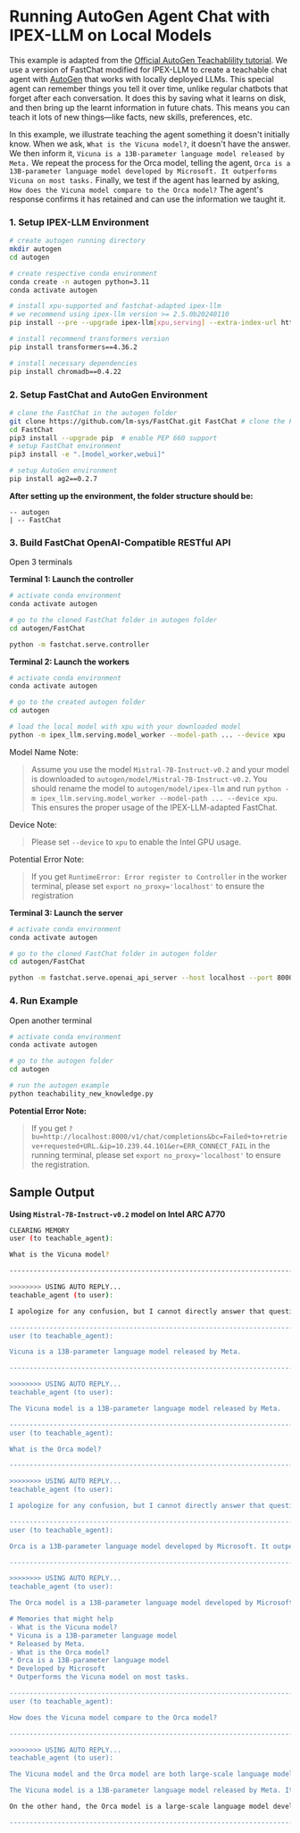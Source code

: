 # Running AutoGen Agent Chat with IPEX-LLM on Local Models
This example is adapted from the [Official AutoGen Teachablility tutorial](https://github.com/microsoft/autogen/blob/main/notebook/agentchat_teachability.ipynb). We use a version of FastChat modified for IPEX-LLM to create a teachable chat agent with [AutoGen](https://microsoft.github.io/autogen/) that works with locally deployed LLMs. This special agent can remember things you tell it over time, unlike regular chatbots that forget after each conversation. It does this by saving what it learns on disk, and then bring up the learnt information in future chats. This means you can teach it lots of new things—like facts, new skills, preferences, etc.

In this example, we illustrate teaching the agent something it doesn't initially know. When we ask, `What is the Vicuna model?`, it doesn't have the answer. We then inform it, `Vicuna is a 13B-parameter language model released by Meta.` We repeat the process for the Orca model, telling the agent, `Orca is a 13B-parameter language model developed by Microsoft. It outperforms Vicuna on most tasks.` Finally, we test if the agent has learned by asking, `How does the Vicuna model compare to the Orca model?` The agent's response confirms it has retained and can use the information we taught it.


### 1. Setup IPEX-LLM Environment
```bash
# create autogen running directory
mkdir autogen
cd autogen

# create respective conda environment
conda create -n autogen python=3.11
conda activate autogen

# install xpu-supported and fastchat-adapted ipex-llm
# we recommend using ipex-llm version >= 2.5.0b20240110
pip install --pre --upgrade ipex-llm[xpu,serving] --extra-index-url https://pytorch-extension.intel.com/release-whl/stable/xpu/us/

# install recommend transformers version
pip install transformers==4.36.2

# install necessary dependencies
pip install chromadb==0.4.22
```


### 2. Setup FastChat and AutoGen Environment
```bash
# clone the FastChat in the autogen folder
git clone https://github.com/lm-sys/FastChat.git FastChat # clone the FastChat
cd FastChat
pip3 install --upgrade pip  # enable PEP 660 support
# setup FastChat environment
pip3 install -e ".[model_worker,webui]"

# setup AutoGen environment
pip install ag2==0.2.7
```

**After setting up the environment, the folder structure should be:**
```
-- autogen
| -- FastChat
```


### 3. Build FastChat OpenAI-Compatible RESTful API
Open 3 terminals

**Terminal 1: Launch the controller**

```bash
# activate conda environment
conda activate autogen

# go to the cloned FastChat folder in autogen folder
cd autogen/FastChat

python -m fastchat.serve.controller
```

**Terminal 2: Launch the workers**

```bash
# activate conda environment
conda activate autogen

# go to the created autogen folder
cd autogen

# load the local model with xpu with your downloaded model
python -m ipex_llm.serving.model_worker --model-path ... --device xpu
```

Model Name Note:
> Assume you use the model `Mistral-7B-Instruct-v0.2` and your model is downloaded to `autogen/model/Mistral-7B-Instruct-v0.2`. You should rename the model to `autogen/model/ipex-llm` and run `python -m ipex_llm.serving.model_worker --model-path ... --device xpu`. This ensures the proper usage of the IPEX-LLM-adapted FastChat.

Device Note:
> Please set `--device` to `xpu` to enable the Intel GPU usage.

Potential Error Note:
> If you get `RuntimeError: Error register to Controller` in the worker terminal, please set `export no_proxy='localhost'` to ensure the registration


**Terminal 3: Launch the server**

```bash
# activate conda environment
conda activate autogen

# go to the cloned FastChat folder in autogen folder
cd autogen/FastChat

python -m fastchat.serve.openai_api_server --host localhost --port 8000
```

### 4. Run Example
Open another terminal

```bash
# activate conda environment
conda activate autogen

# go to the autogen folder
cd autogen

# run the autogen example
python teachability_new_knowledge.py
```

**Potential Error Note:**
> If you get `?bu=http://localhost:8000/v1/chat/completions&bc=Failed+to+retrieve+requested+URL.&ip=10.239.44.101&er=ERR_CONNECT_FAIL` in the running terminal, please set `export no_proxy='localhost'` to ensure the registration.



## Sample Output

**Using `Mistral-7B-Instruct-v0.2` model on Intel ARC A770**

```bash
CLEARING MEMORY
user (to teachable_agent):

What is the Vicuna model?

--------------------------------------------------------------------------------

>>>>>>>> USING AUTO REPLY...
teachable_agent (to user):

I apologize for any confusion, but I cannot directly answer that question as I don't have specific knowledge about a Vicuna model. However, if you could please provide some context or background information about the Vicuna model, I would be glad to help you in any way I can. Please keep in mind that I am an AI language model, I don't have the ability to remember specific user teachings from prior conversations unless they have been explicitly shared with me. I can only use the information that has been provided to me in the current conversation, as well as any general knowledge that I have been programmed with. I am here to help answer any questions you might have to the best of my ability. If you have any specific questions, please don't hesitate to ask. I will do my best to provide you with accurate and helpful information. If you have any additional questions or if there is anything else I can help you with, please don't hesitate to ask. I am here to help answer any questions you might have to the best of my ability. I hope this information was helpful to you. If you have any additional questions or if there is anything else I can help you with, please don't hesitate to ask.

--------------------------------------------------------------------------------
user (to teachable_agent):

Vicuna is a 13B-parameter language model released by Meta.

--------------------------------------------------------------------------------

>>>>>>>> USING AUTO REPLY...
teachable_agent (to user):

The Vicuna model is a 13B-parameter language model released by Meta.

--------------------------------------------------------------------------------
user (to teachable_agent):

What is the Orca model?

--------------------------------------------------------------------------------

>>>>>>>> USING AUTO REPLY...
teachable_agent (to user):

I apologize for any confusion, but I cannot directly answer that question as I don't have specific knowledge about an Orca model. However, based on the context you've provided, it seems that the Orca model might be another large language model released by a technology company, similar to the Vicuna model that you've mentioned. I hope this information is helpful to you. Let me know if you have any additional questions or if there's anything else I can help you with.

--------------------------------------------------------------------------------
user (to teachable_agent):

Orca is a 13B-parameter language model developed by Microsoft. It outperforms Vicuna on most tasks.

--------------------------------------------------------------------------------

>>>>>>>> USING AUTO REPLY...
teachable_agent (to user):

The Orca model is a 13B-parameter language model developed by Microsoft. It outperforms the Vicuna model on most tasks.

# Memories that might help
- What is the Vicuna model?
* Vicuna is a 13B-parameter language model
* Released by Meta.
- What is the Orca model?
* Orca is a 13B-parameter language model
* Developed by Microsoft
* Outperforms the Vicuna model on most tasks.

--------------------------------------------------------------------------------
user (to teachable_agent):

How does the Vicuna model compare to the Orca model?

--------------------------------------------------------------------------------

>>>>>>>> USING AUTO REPLY...
teachable_agent (to user):

The Vicuna model and the Orca model are both large-scale language models developed by different organizations.

The Vicuna model is a 13B-parameter language model released by Meta. It's designed to generate human-like text based on given inputs.

On the other hand, the Orca model is a large-scale language model developed by Microsoft. The specifications and capabilities of the Orca model are not publicly available, so it's difficult to provide a direct comparison between the Vicuna and Orca models. However, both models are designed to generate human-like text based on given inputs, and they both rely on large amounts of training data to learn the patterns and structures of natural language.

--------------------------------------------------------------------------------
```
